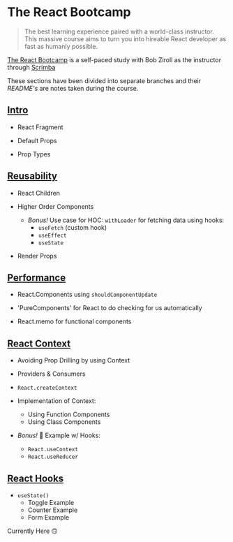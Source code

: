 # The React Bootcamp

>The best learning experience paired with a world-class instructor. This massive course aims to turn you into hireable React developer as fast as humanly possible.

[The React Bootcamp](https://scrimba.com/learn/react) is a self-paced study with Bob Ziroll as the instructor through [Scrimba](https://scrimba.com)

These sections have been divided into separate branches and their *README's* are notes taken during the course.

## [Intro](https://github.com/jakebirkes/react-bootcamp/tree/intro)

- React Fragment

- Default Props

- Prop Types

## [Reusability](https://github.com/jakebirkes/react-bootcamp/tree/reusability)

- React Children

- Higher Order Components
  - *Bonus!* Use case for HOC: `withLoader` for fetching data using hooks:
    - `useFetch` (custom hook)
    - `useEffect`
    - `useState`

- Render Props

## [Performance](https://github.com/jakebirkes/react-bootcamp/tree/performance)

- React.Components using `shouldComponentUpdate`

- 'PureComponents' for React to do checking for us automatically

- React.memo for functional components

## [React Context](https://github.com/jakebirkes/react-bootcamp/tree/react-context)

- Avoiding Prop Drilling by using Context

- Providers & Consumers

- `React.createContext`

- Implementation of Context:
  - Using Function Components
  - Using Class Components

- *Bonus!* 🎉 Example w/ Hooks:
  - `React.useContext`
  - `React.useReducer`

## [React Hooks](https://github.com/jakebirkes/react-bootcamp/tree/react-hooks)

- `useState()`
  - Toggle Example
  - Counter Example
  - Form Example

Currently Here 🙃
